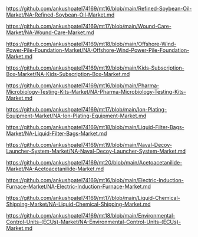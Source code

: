 <p><a href="https://github.com/ankushpatel74169/mt16/blob/main/Refined-Soybean-Oil-Market/NA-Refined-Soybean-Oil-Market.md">https://github.com/ankushpatel74169/mt16/blob/main/Refined-Soybean-Oil-Market/NA-Refined-Soybean-Oil-Market.md</a></p><p><a href="https://github.com/ankushpatel74169/mt17/blob/main/Wound-Care-Market/NA-Wound-Care-Market.md">https://github.com/ankushpatel74169/mt17/blob/main/Wound-Care-Market/NA-Wound-Care-Market.md</a></p><p><a href="https://github.com/ankushpatel74169/mt18/blob/main/Offshore-Wind-Power-Pile-Foundation-Market/NA-Offshore-Wind-Power-Pile-Foundation-Market.md">https://github.com/ankushpatel74169/mt18/blob/main/Offshore-Wind-Power-Pile-Foundation-Market/NA-Offshore-Wind-Power-Pile-Foundation-Market.md</a></p><p><a href="https://github.com/ankushpatel74169/mt19/blob/main/Kids-Subscription-Box-Market/NA-Kids-Subscription-Box-Market.md">https://github.com/ankushpatel74169/mt19/blob/main/Kids-Subscription-Box-Market/NA-Kids-Subscription-Box-Market.md</a></p><p><a href="https://github.com/ankushpatel74169/mt16/blob/main/Pharma-Microbiology-Testing-Kits-Market/NA-Pharma-Microbiology-Testing-Kits-Market.md">https://github.com/ankushpatel74169/mt16/blob/main/Pharma-Microbiology-Testing-Kits-Market/NA-Pharma-Microbiology-Testing-Kits-Market.md</a></p><p><a href="https://github.com/ankushpatel74169/mt17/blob/main/Ion-Plating-Equipment-Market/NA-Ion-Plating-Equipment-Market.md">https://github.com/ankushpatel74169/mt17/blob/main/Ion-Plating-Equipment-Market/NA-Ion-Plating-Equipment-Market.md</a></p><p><a href="https://github.com/ankushpatel74169/mt18/blob/main/Liquid-Filter-Bags-Market/NA-Liquid-Filter-Bags-Market.md">https://github.com/ankushpatel74169/mt18/blob/main/Liquid-Filter-Bags-Market/NA-Liquid-Filter-Bags-Market.md</a></p><p><a href="https://github.com/ankushpatel74169/mt19/blob/main/Naval-Decoy-Launcher-System-Market/NA-Naval-Decoy-Launcher-System-Market.md">https://github.com/ankushpatel74169/mt19/blob/main/Naval-Decoy-Launcher-System-Market/NA-Naval-Decoy-Launcher-System-Market.md</a></p><p><a href="https://github.com/ankushpatel74169/mt20/blob/main/Acetoacetanilide-Market/NA-Acetoacetanilide-Market.md">https://github.com/ankushpatel74169/mt20/blob/main/Acetoacetanilide-Market/NA-Acetoacetanilide-Market.md</a></p><p><a href="https://github.com/ankushpatel74169/mt16/blob/main/Electric-Induction-Furnace-Market/NA-Electric-Induction-Furnace-Market.md">https://github.com/ankushpatel74169/mt16/blob/main/Electric-Induction-Furnace-Market/NA-Electric-Induction-Furnace-Market.md</a></p><p><a href="https://github.com/ankushpatel74169/mt17/blob/main/Liquid-Chemical-Shipping-Market/NA-Liquid-Chemical-Shipping-Market.md">https://github.com/ankushpatel74169/mt17/blob/main/Liquid-Chemical-Shipping-Market/NA-Liquid-Chemical-Shipping-Market.md</a></p><p><a href="https://github.com/ankushpatel74169/mt18/blob/main/Environmental-Control-Units-(ECUs)-Market/NA-Environmental-Control-Units-(ECUs)-Market.md">https://github.com/ankushpatel74169/mt18/blob/main/Environmental-Control-Units-(ECUs)-Market/NA-Environmental-Control-Units-(ECUs)-Market.md</a></p>
